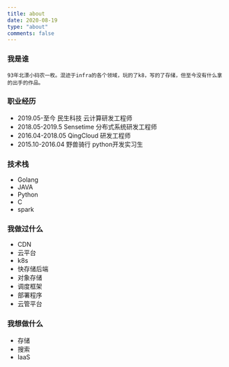 ```yaml
---
title: about
date: 2020-08-19
type: "about"
comments: false
---
```


### 我是谁

```
93年北漂小码农一枚。混迹于infra的各个领域，玩的了k8，写的了存储，但至今没有什么拿的出手的作品。
```


### 职业经历

* 2019.05-至今 民生科技 云计算研发工程师
* 2018.05-2019.5 Sensetime 分布式系统研发工程师
* 2016.04-2018.05 QingCloud 研发工程师
* 2015.10-2016.04 野兽骑行 python开发实习生

### 技术栈

* Golang
* JAVA
* Python
* C
* spark

### 我做过什么

* CDN
* 云平台
* k8s
* 快存储后端
* 对象存储
* 调度框架
* 部署程序
* 云管平台

### 我想做什么

* 存储
* 搜索
* IaaS


